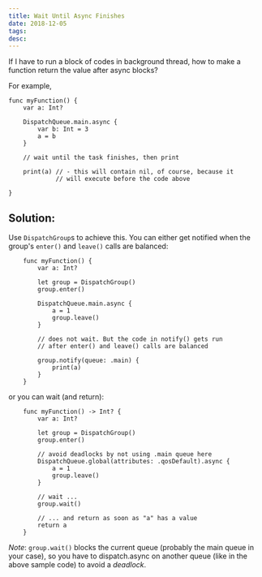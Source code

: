 ```yaml
---
title: Wait Until Async Finishes
date: 2018-12-05
tags:
desc:
---
```


If I have to run a block of codes in background thread, how to make a function return the value after async blocks?
<!--more-->

For example,

```
func myFunction() {
    var a: Int?

    DispatchQueue.main.async {
        var b: Int = 3
        a = b
    }

    // wait until the task finishes, then print

    print(a) // - this will contain nil, of course, because it
             // will execute before the code above

}
```

## Solution:
Use `DispatchGroup`s to achieve this. You can either get notified when the group's `enter()` and `leave()` calls are balanced:

```
    func myFunction() {
        var a: Int?

        let group = DispatchGroup()
        group.enter()

        DispatchQueue.main.async {
            a = 1
            group.leave()
        }

        // does not wait. But the code in notify() gets run
        // after enter() and leave() calls are balanced

        group.notify(queue: .main) {
            print(a)
        }
    }
```

or you can wait (and return):

```
    func myFunction() -> Int? {
        var a: Int?

        let group = DispatchGroup()
        group.enter()

        // avoid deadlocks by not using .main queue here
        DispatchQueue.global(attributes: .qosDefault).async {
            a = 1
            group.leave()
        }

        // wait ...
        group.wait()

        // ... and return as soon as "a" has a value
        return a
    }
```

*Note*: `group.wait()` blocks the current queue (probably the main queue in your case), so you have to dispatch.async on another queue (like in the above sample code) to avoid a *deadlock*.
